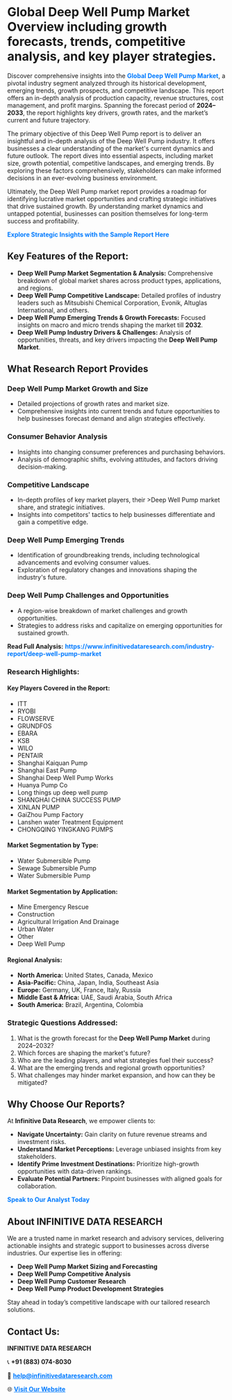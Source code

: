 <h1>Global Deep Well Pump Market Overview including growth forecasts, trends, competitive analysis, and key player strategies.</h1>
<p>
Discover comprehensive insights into the 
<a href="https://www.infinitivedataresearch.com/industry-report/deep-well-pump-market" rel="dofollow" style="color: #007BFF; text-decoration: none;"><strong>Global Deep Well Pump Market</strong></a>, a pivotal industry segment analyzed through its historical development, emerging trends, growth prospects, and competitive landscape. This report offers an in-depth analysis of production capacity, revenue structures, cost management, and profit margins. Spanning the forecast period of <strong>2024–2033</strong>, the report highlights key drivers, growth rates, and the market’s current and future trajectory.
</p>
<p>
The primary objective of this Deep Well Pump report is to deliver an insightful and in-depth analysis of the Deep Well Pump industry. It offers businesses a clear understanding of the market's current dynamics and future outlook. The report dives into essential aspects, including market size, growth potential, competitive landscapes, and emerging trends. By exploring these factors comprehensively, stakeholders can make informed decisions in an ever-evolving business environment.
</p>
<p>
Ultimately, the Deep Well Pump market report provides a roadmap for identifying lucrative market opportunities and crafting strategic initiatives that drive sustained growth. By understanding market dynamics and untapped potential, businesses can position themselves for long-term success and profitability.
</p>
<p>
<a href="https://www.infinitivedataresearch.com/request-sample/reportId=107688" style="color: #007BFF; text-decoration: none;"><strong>Explore Strategic Insights with the Sample Report Here</strong></a>
</p>

<h2>Key Features of the Report:</h2>
<ul>
<li><strong>Deep Well Pump Market Segmentation & Analysis:</strong> Comprehensive breakdown of global market shares across product types, applications, and regions.</li>
<li><strong>Deep Well Pump Competitive Landscape:</strong> Detailed profiles of industry leaders such as Mitsubishi Chemical Corporation, Evonik, Altuglas International, and others.</li>
<li><strong>Deep Well Pump Emerging Trends & Growth Forecasts:</strong> Focused insights on macro and micro trends shaping the market till <strong>2032</strong>.</li>
<li><strong>Deep Well Pump Industry Drivers & Challenges:</strong> Analysis of opportunities, threats, and key drivers impacting the <strong>Deep Well Pump Market</strong>.</li>
</ul>

<h2>What Research Report Provides</h2>
<h3>Deep Well Pump Market Growth and Size</h3>
<ul>
<li>Detailed projections of growth rates and market size.</li>
<li>Comprehensive insights into current trends and future opportunities to help businesses forecast demand and align strategies effectively.</li>
</ul>

<h3>Consumer Behavior Analysis</h3>
<ul>
<li>Insights into changing consumer preferences and purchasing behaviors.</li>
<li>Analysis of demographic shifts, evolving attitudes, and factors driving decision-making.</li>
</ul>

<h3>Competitive Landscape</h3>
<ul>
<li>In-depth profiles of key market players, their >Deep Well Pump market share, and strategic initiatives.</li>
<li>Insights into competitors' tactics to help businesses differentiate and gain a competitive edge.</li>
</ul>

<h3>Deep Well Pump Emerging Trends</h3>
<ul>
<li>Identification of groundbreaking trends, including technological advancements and evolving consumer values.</li>
<li>Exploration of regulatory changes and innovations shaping the industry's future.</li>
</ul>

<h3>Deep Well Pump Challenges and Opportunities</h3>
<ul>
<li>A region-wise breakdown of market challenges and growth opportunities.</li>
<li>Strategies to address risks and capitalize on emerging opportunities for sustained growth.</li>
</ul>
<p><strong>Read Full Analysis:</strong> <a href="https://www.infinitivedataresearch.com/industry-report/deep-well-pump-market" rel="dofollow" style="color: #007BFF; text-decoration: none;"><strong>https://www.infinitivedataresearch.com/industry-report/deep-well-pump-market</strong></a></p>
<h3>Research Highlights:</h3>
<h4>Key Players Covered in the Report:</h4>
<ul><li>ITT</li><li>RYOBI</li><li>FLOWSERVE</li><li>GRUNDFOS</li><li>EBARA</li><li>KSB</li><li>WILO</li><li>PENTAIR</li><li>Shanghai Kaiquan Pump</li><li>Shanghai East Pump</li><li>Shanghai Deep Well Pump Works</li><li>Huanya Pump Co</li><li>Long things up deep well pump</li><li>SHANGHAI CHINA SUCCESS PUMP</li><li>XINLAN PUMP</li><li>GaiZhou Pump Factory</li><li>Lanshen water Treatment Equipment</li><li>CHONGQING YINGKANG PUMPS</li></ul>
<h4>Market Segmentation by Type:</h4>
<ul><li>Water Submersible Pump</li><li>Sewage Submersible Pump</li><li>Water Submersible Pump</li></ul>
<h4>Market Segmentation by Application:</h4>
<ul><li>Mine Emergency Rescue</li><li>Construction</li><li>Agricultural Irrigation And Drainage</li><li>Urban Water</li><li>Other</li><li>Deep Well Pump</li></ul>

<h4>Regional Analysis:</h4>
<ul>
<li><strong>North America:</strong> United States, Canada, Mexico</li>
<li><strong>Asia-Pacific:</strong> China, Japan, India, Southeast Asia</li>
<li><strong>Europe:</strong> Germany, UK, France, Italy, Russia</li>
<li><strong>Middle East & Africa:</strong> UAE, Saudi Arabia, South Africa</li>
<li><strong>South America:</strong> Brazil, Argentina, Colombia</li>
</ul>

<h3>Strategic Questions Addressed:</h3>
<ol>
<li>What is the growth forecast for the <strong>Deep Well Pump Market</strong> during 2024–2032?</li>
<li>Which forces are shaping the market's future?</li>
<li>Who are the leading players, and what strategies fuel their success?</li>
<li>What are the emerging trends and regional growth opportunities?</li>
<li>What challenges may hinder market expansion, and how can they be mitigated?</li>
</ol>

<h2>Why Choose Our Reports?</h2>
<p>At <strong>Infinitive Data Research</strong>, we empower clients to:</p>
<ul>
<li><strong>Navigate Uncertainty:</strong> Gain clarity on future revenue streams and investment risks.</li>
<li><strong>Understand Market Perceptions:</strong> Leverage unbiased insights from key stakeholders.</li>
<li><strong>Identify Prime Investment Destinations:</strong> Prioritize high-growth opportunities with data-driven rankings.</li>
<li><strong>Evaluate Potential Partners:</strong> Pinpoint businesses with aligned goals for collaboration.</li>
</ul>
<p><a href="https://www.infinitivedataresearch.com/industry-report/deep-well-pump-market" rel="dofollow" style="color: #007BFF; text-decoration: none;"><strong>Speak to Our Analyst Today</strong></a></p>

<h2>About INFINITIVE DATA RESEARCH</h2>
<p>We are a trusted name in market research and advisory services, delivering actionable insights and strategic support to businesses across diverse industries. Our expertise lies in offering:</p>
<ul>
<li><strong>Deep Well Pump Market Sizing and Forecasting</strong></li>
<li><strong>Deep Well Pump Competitive Analysis</strong></li>
<li><strong>Deep Well Pump Customer Research</strong></li>
<li><strong>Deep Well Pump Product Development Strategies</strong></li>
</ul>
<p>Stay ahead in today’s competitive landscape with our tailored research solutions.</p>

<h2>Contact Us:</h2>
<p><strong>INFINITIVE DATA RESEARCH</strong></p>
<p>📞 <strong>+91 (883) 074-8030</strong></p>
<p>📧 <strong><a href="mailto:help@infinitivedataresearch.com" style="color: #007BFF;">help@infinitivedataresearch.com</a></strong></p>
<p>🌐 <strong><a href="https://www.infinitivedataresearch.com" rel="dofollow" style="color: #007BFF;">Visit Our Website</a></strong></p>